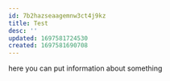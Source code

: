 ```yaml
---
id: 7b2hazseaagemnw3ct4j9kz
title: Test
desc: ''
updated: 1697581724530
created: 1697581690708
---
```

here you can put information about something